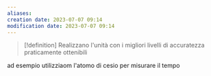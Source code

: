 ```yaml
---
aliases: 
creation date: 2023-07-07 09:14
modification date: 2023-07-07 09:14
---
```


>[!definition]
> Realizzano l'unità con i migliori livelli di accuratezza praticamente ottenibili


ad esempio utilizziaom l'atomo di cesio per misurare il tempo